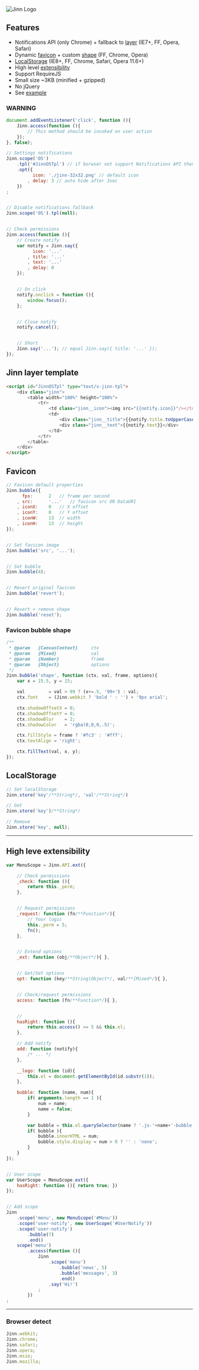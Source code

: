 ![Jinn Logo](https://github.com/RubaXa/Jinn/raw/master/jinn-32x32.png)


## Features
* Notifications API (only Chrome) + fallback to [layer](#layer) (IE7+, FF, Opera, Safari)
* Dynamic [favicon](#favicon) + custom [shape](#shape) (FF, Chrome, Opera)
* [LocalStorage](#LocalStorage) (IE8+, FF, Chrome, Safari, Opera 11.6+)
* High level [extensibility](#extensibility)
* Support RequireJS
* Small size ~3KB (minified + gzipped)
* No jQuery
* See [example](http://rubaxa.org/?Jinn)


### WARNING
```js
document.addEventListener('click', function (){
	Jinn.access(function (){
		// This method should be invoked on user action
	});
}, false);
```


```js
// Settings notifications
Jinn.scope('OS')
	.tpl('#JinnOSTpl') // if borwser not support Notifications API then this tpl
	.opt({
		  icon: './jinn-32x32.png' // default icon
		, delay: 3 // auto hide after 3sec
	})
;


// Disable notifications fallback
Jinn.scope('OS').tpl(null);


// Check permissions
Jinn.access(function (){
	// Create notify
	var notify = Jinn.say({
		  icon: '...'
		, title: '...'
		, text: '...'
		, delay: 0
	});


	// On click
	notify.onclick = function (){
		window.focus();
	};


	// Close notify
	notify.cancel();


	// Short
	Jinn.say('...'); // equal Jinn.say({ title: '...' });
});
```


<a name="layer"></a>
## Jinn layer template
```html
<script id="JinnOSTpl" type="text/x-jinn-tpl">
	<div class="jinn">
		<table width="100%" height="100%">
			<tr>
				<td class="jinn__icon"><img src="{{notify.icon}}"/></td>
				<td>
					<div class="jinn__title">{{notify.title.toUpperCase()}}</div>
					<div class="jinn__text">{{notify.text}}</div>
				</td>
			</tr>
		</table>
	</div>
</script>
```


<a name="favicon"></a>
## Favicon
```js
// Favicon default properties
Jinn.bubble({
	  fps:		2	// frame per second
	, src:		'...'	// favicon src OR DataURI
	, iconX:	0	// X offset
	, iconY:	0	// Y offset
	, iconW:	13	// width
	, iconH:	13	// height
});


// Set favicon image
Jinn.bubble('src', '...');


// Set bubble
Jinn.bubble(4);


// Revert original favicon
Jinn.bubble('revert');


// Revert + remove shape
Jinn.bubble('reset');
```


<a name="shape"></a>
### Favicon bubble shape
```js
/**
 * @param	{CanvasContext}		ctx
 * @param	{Mixed}				val
 * @param	{Number}			frame
 * @param	{Object}			options
 */
Jinn.bubble('shape', function (ctx, val, frame, options){
	var x = 15.5, y = 15;

	val			= val > 99 ? (x+=.5, '99+') : val;
	ctx.font	= (Jinn.webkit ? 'bold ' : '') + '9px arial';

	ctx.shadowOffsetX = 0;
	ctx.shadowOffsetY = 0;
	ctx.shadowBlur    = 2;
	ctx.shadowColor   = 'rgba(0,0,0,.5)';

	ctx.fillStyle = frame ? '#fc3' : '#fff';
	ctx.textAlign = 'right';

	ctx.fillText(val, x, y);
});
```


<a name="LocalStorage"></a>
## LocalStorage
```js
// Set localStorage
Jinn.store('key'/**String*/, 'val'/**String*/)

// Get
Jinn.store('key')/**String*/

// Remove
Jinn.store('key', null);
```


-------------------------------------------


<a name="extensibility"></a>
## High leve extensibility
```js
var MenuScope = Jinn.API.ext({

	// Check permissions
	_check: function (){
		return this._perm;
	},


	// Request permissions
	_request: function (fn/**Function*/){
		// Your logic
		this._perm = 5;
		fn();
	},


	// Extend options
	_ext: function (obj/**Object*/){ },


	// Get/Set options
	opt: function (key/**String|Object*/, val/**[Mixed*/){ },


	// Check/request permissions
	access: function (fn/**Function*/){ },


	//
	hasRight: function (){
		return this.access() >= 5 && this.el;
	},

	// Add notify
	add: function (notify){
		/* ... */
	},

	__lego: function (id){
		this.el = document.getElementById(id.substr(1));
	},

	bubble: function (name, num){
		if( arguments.length == 1 ){
			num	= name;
			name = false;
		}

		var bubble = this.el.querySelector(name ? '.js-'+name+'-bubble' : '.js-bubble');
		if( bubble ){
			bubble.innerHTML = num;
			bubble.style.display = num > 0 ? '' : 'none';
		}
	}
});


// User scope
var UserScope = MenuScope.ext({
	hasRight: function (){ return true; })
});


// Add scope
Jinn
	.scope('menu', new MenuScope('#Menu'))
	.scope('user-notify', new UserScope('#UserNotify'))
	.scope('user-notify')
		.bubble(7)
		.end()
	scope('menu')
		.access(function (){
			Jinn
				.scope('menu')
					.bubble('news', 5)
					.bubble('messages', 3)
					.end()
				.say('Hi!')
			;
		})
;
```


-------------------------------------------



### Browser detect
```js
Jinn.webkit;
Jinn.chrome;
Jinn.safari;
Jinn.opera;
Jinn.msie;
Jinn.mozilla;
```

